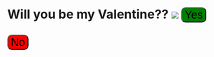 <!DOCTYPE html>
<html>
  <head>
   <meta charset="utf-8">
   <meta name="viewport" content="width=device-width, initial-scale=1">
   <title>Safe's Valentine</title>
  </head>
<br>
<br>
  <body>
   <h1><b>Will you be my Valentine??</b><h/1>
   <img src="https://media.giphy.com/media/EbIpzUMfuVBvdGRgMX/giphy.gif">
   <a href=https://youtu.be/dQw4w9WgXcQ"><button style="font-size:25px; background-color:green; border-radius:10px;">Yes</button></a>

   <a href="https://youtu.be/uelHwf8o7_U"><button style="font-size:25px; background-color:red; border-radius:10px;">No</button></a> 
   
   

  </body>
</html
